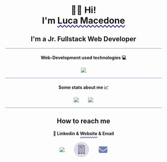 <style>
.box-wrapper {
    display: flex;
    align-items: center;
    justify-content: center;
    gap: 30px;
}
/* #402D8A */
/* #717fb1 */
/* #ddd8ec */
.spacer {
    background-color: #717fb1;
    border-radius: 6px;
}

.accent {
    text-decoration: underline;
    text-decoration-style: wavy;
    text-decoration-color: #402D8A;
    text-underline-offset: 4px;
}
</style>

<h1 align="center">👋🏻 Hi!
<br>
I'm <span class="accent">Luca Macedone</span></h1>
<h2 align="center">I'm a Jr. Fullstack Web Developer</h2>
<hr class="spacer">
<h4 align="center">Web-Development used technologies 💻</h4>
<p align="center">
  <div align="center">
    <img src="https://skillicons.dev/icons?i=vscode,html,css,bootstrap,js,ts,vue,vite,scss,php,laravel,java,spring,tailwind,git,docker,github,postman,stackoverflow&perline=10">
  </div>
  <!-- <br>
  <a href="https://skillicons.dev">
    <img src="https://skillicons.dev/icons?i=github,postman,stackoverflow&perline=5">
  </a> -->
</p>
<hr class="spacer">
<h4 align="center">Some stats about me 📈</h4>
<p class="box-wrapper">
  <a href="https://github.com/anuraghazra/github-readme-stats">
    <img src="https://github-readme-stats.vercel.app/api/top-langs/?username=luca-macedone&&layout=donut&theme=material-palenight&text_color=ddd8ec&hide_border=true">
  </a>
  <a href="https://github.com/anuraghazra/github-readme-stats">
    <img src="https://github-readme-stats.vercel.app/api?username=luca-macedone&hide=stars&count_private=true&show_icons=true&theme=material-palenight&text_color=ddd8ec&hide_border=true">
  </a>
</p>
<hr class="spacer">
<h2 align="center">How to reach me</h2>
<h4 align="center">🔗 Linkedin & <span class="accent">Website</span> & Email</h4>
<p class="box-wrapper">
    <a href="https://www.linkedin.com/in/luca-macedone/">
        <img src="https://skillicons.dev/icons?i=linkedin">
    </a>
    <a href="https://lucamacedone.com">
        <img src="icon.png">
    </a>
    <a href="mailto:macedone.luca@gmail.com">
        <!-- <img src="https://icons8.com/icon/85500/email"> -->
        <svg xmlns="http://www.w3.org/2000/svg" height="2em" fill="#717fb1" viewBox="0 0 512 512">
        <path d="M48 64C21.5 64 0 85.5 0 112c0 15.1 7.1 29.3 19.2 38.4L236.8 313.6c11.4 8.5 27 8.5 38.4 0L492.8 150.4c12.1-9.1 19.2-23.3 19.2-38.4c0-26.5-21.5-48-48-48H48zM0 176V384c0 35.3 28.7 64 64 64H448c35.3 0 64-28.7 64-64V176L294.4 339.2c-22.8 17.1-54 17.1-76.8 0L0 176z"/></svg>
    </a>
</p>

<!--
**mattiavolpe/mattiavolpe** is a ✨ _special_ ✨ repository because its `README.md` (this file) appears on your GitHub profile.

Here are some ideas to get you started:

- 🔭 I’m currently working on ...
- 🌱 I’m currently learning ...
- 👯 I’m looking to collaborate on ...
- 🤔 I’m looking for help with ...
- 💬 Ask me about ...
- 📫 How to reach me: ...
- 😄 Pronouns: ...
- ⚡ Fun fact: ...
-->